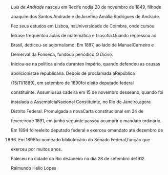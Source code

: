 

*Luís de Andrade* nasceu em Recife nodia 20 de novembro de 1849, filhode

Joaquim dos Santos Andrade e deJosefina Amália Rodrigues de Andrade.



Fez seus estudos em Lisboa, naUniversidade de Coimbra, onde cursou

letrase frequentou aulas de matemática e filosofia.Quando regressou ao

Brasil, dedicou-se aojornalismo. Em 1887, ao lado de ManuelCarneiro e

Demerval da Fonseca, fundouo periódico *O Diário*.



Iniciou-se na política ainda duranteo Império, quando defendeu as causas

abolicionistae republicana. Depois de proclamada aRepública

(15/11/1889), em setembro de 1890foi eleito deputado federal

constituinte. Assumiusua cadeira em 15 de novembro desseano, quando foi

instalada a AssembleiaNacional Constituinte, no Rio de Janeiro,agora

Distrito Federal. Promulgada a novaCarta constitucional em 24 de

fevereirode 1891, em junho seguinte passou acumprir o mandato ordinário.

Em 1894 foireeleito deputado federal e exerceu omandato até dezembro de

1896. Em 1898foi nomeado bibliotecário do Senado Federal,função que

exerceu por muitos anos.



Faleceu na cidade do Rio deJaneiro no dia 28 de setembro de1912.



Raimundo Helio Lopes



